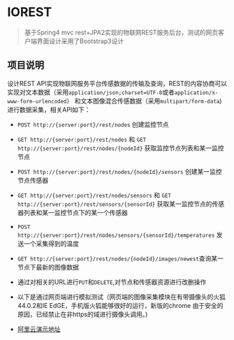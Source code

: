 # IOREST

> 基于Spring4 mvc rest+JPA2实现的物联网REST服务后台，测试的网页客户端界面设计采用了Bootstrap3设计

## 项目说明
设计REST API实现物联网服务平台传感数据的传输及查询，REST的内容协商可以实现对文本数据（采用`application/json;charset=UTF-8`或者`application/x-www-form-urlencoded`）
和文本图像混合传感数据（采用`multipart/form-data`)进行数据采集，相关API如下：
* `POST http://{server:port}/rest/nodes`  创建监控节点
* `GET http://{server:port}/rest/nodes` 和 `GET http://{server:port}/rest/nodes/{nodeId}` 获取监控节点列表和某一监控节点
* `POST http://{server:port}/rest/nodes/{nodeId}/sensors` 创建某一监控节点传感器
* `GET http://{server:port}/rest/nodes/sensors` 和 `GET http://{server:port}/rest/sensors/{sensorId}` 获取某一监控节点的传感器列表和某一监控节点下的某一个传感器
* `POST http://{server:port}/rest/nodes/sensors/{sensorId}/temperatures` 发送一个采集得到的温度
* `GET http://{server:port}/rest/nodes/{nodeId}/images/newest`查询某一节点下最新的图像数据
*  通过对相关的URL进行`PUT`和`DELETE`,对节点和传感器资源进行改删操作

* 以下是通过网页端进行模拟测试（网页端的图像采集模块在有带摄像头的火狐44.0.2和IE EdGE，手机版火狐能够很好的运行，新版的chrome 由于安全的原因，已经禁止在非https的域进行摄像头调用。)
*  [阿里云演示地址](http://cjtblog.cn/IOTRest/rest/index.htm)
